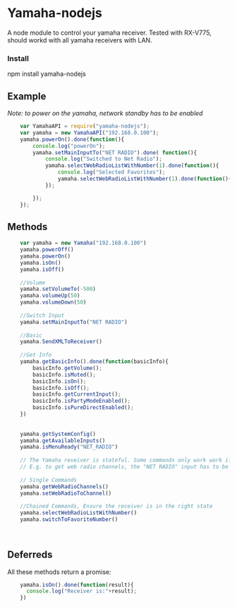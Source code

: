 Yamaha-nodejs
==================

A node module to control your yamaha receiver. Tested with RX-V775, should workd with all yamaha receivers with LAN.

### Install
npm install yamaha-nodejs

## Example
*Note: to power on the yamaha, network standby has to be enabled*
```javascript
    var YamahaAPI = require("yamaha-nodejs");
    var yamaha = new YamahaAPI("192.168.0.100");
    yamaha.powerOn().done(function(){
		console.log("powerOn");
		yamaha.setMainInputTo("NET RADIO").done( function(){
			console.log("Switched to Net Radio");
			yamaha.selectWebRadioListWithNumber(1).done(function(){
				console.log("Selected Favorites");
				yamaha.selectWebRadioListWithNumber(1).done(function(){});
			});

		});
	});
```
## Methods
```javascript
    var yamaha = new Yamaha("192.168.0.100")
    yamaha.powerOff()
    yamaha.powerOn()
    yamaha.isOn()
    yamaha.isOff()
    
    //Volume
    yamaha.setVolumeTo(-500)
    yamaha.volumeUp(50)
    yamaha.volumeDown(50)
    
    //Switch Input
    yamaha.setMainInputTo("NET RADIO")
    
    //Basic
    yamaha.SendXMLToReceiver()
    
    //Get Info
    yamaha.getBasicInfo().done(function(basicInfo){
		basicInfo.getVolume();
		basicInfo.isMuted();
		basicInfo.isOn();
		basicInfo.isOff();
		basicInfo.getCurrentInput();
		basicInfo.isPartyModeEnabled();
		basicInfo.isPureDirectEnabled();
    })
		
    
    yamaha.getSystemConfig()
    yamaha.getAvailableInputs()
    yamaha.isMenuReady("NET_RADIO")
    
    // The Yamaha reveiver is stateful. Some commands only work work if the receiver is in the right state.
    // E.g. to get web radio channels, the "NET RADIO" input has to be selected.
    
    // Single Commands
    yamaha.getWebRadioChannels()
    yamaha.setWebRadioToChannel()
    
    //Chained Commands, Ensure the receiver is in the right state
    yamaha.selectWebRadioListWithNumber()
    yamaha.switchToFavoriteNumber() 
    
    
```
## Deferreds
All these methods return a promise:
```javascript
    yamaha.isOn().done(function(result){
      console.log("Receiver is:"+result);
    })
```
